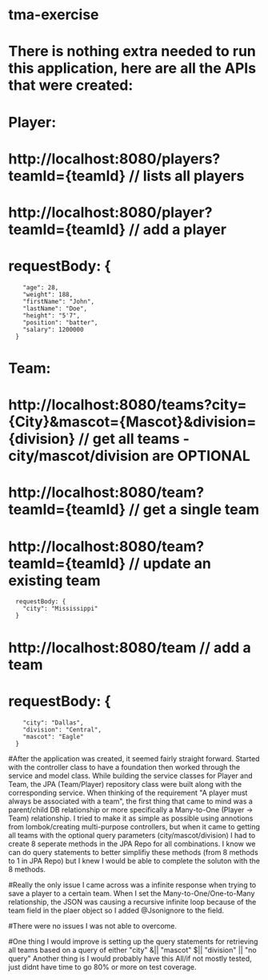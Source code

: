 # tma-exercise
# There is nothing extra needed to run this application, here are all the APIs that were created:
# Player: 
#   http://localhost:8080/players?teamId={teamId} // lists all players
#   http://localhost:8080/player?teamId={teamId} // add a player
#      requestBody: {
        "age": 28,
        "weight": 188,
        "firstName": "John",
        "lastName": "Doe",
        "height": "5'7",
        "position": "batter",
        "salary": 1200000
      }
# Team:
#   http://localhost:8080/teams?city={City}&mascot={Mascot}&division={division} // get all teams - city/mascot/division are OPTIONAL 
#   http://localhost:8080/team?teamId={teamId} // get a single team
#   http://localhost:8080/team?teamId={teamId} // update an existing team
      requestBody: {
        "city": "Mississippi"
      }
#   http://localhost:8080/team // add a team
#      requestBody: {
        "city": "Dallas", 
        "division": "Central",
        "mascot": "Eagle"
      }

#After the application was created, it seemed fairly straight forward. Started with the controller class to have a foundation then worked through the service and model class. While building the service classes for Player and Team, the JPA (Team/Player) repository class were built along with the corresponding service. When thinking of the requirement "A player must always be associated with a team", the first thing that came to mind was a parent/child DB relationship or more specifically a Many-to-One (Player -> Team) relationship. I tried to make it as simple as possible using annotions from lombok/creating multi-purpose controllers, but when it came to getting all teams with the optional query parameters (city/mascot/division) I had to create 8 seperate methods in the JPA Repo for all combinations. I know we can do query statements to better simplifiy these methods (from 8 methods to 1 in JPA Repo) but I knew I would be able to complete the soluton with the 8 methods. 

#Really the only issue I came across was a infinite response when trying to save a player to a certain team. When I set the Many-to-One/One-to-Many relationship, the JSON was causing a recursive infinite loop because of the team field in the plaer object so I added @Jsonignore to the field. 

#There were no issues I was not able to overcome.

#One thing I would improve is setting up the query statements for retrieving all teams based on a query of either "city" &|| "mascot" $|| "division" || "no query"
Another thing is I would probably have this All/if not mostly tested, just didnt have time to go 80% or more on test coverage.
